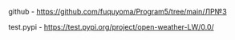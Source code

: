 github - https://github.com/fuquyoma/Program5/tree/main/ЛР№3

test.pypi - https://test.pypi.org/project/open-weather-LW/0.0/
